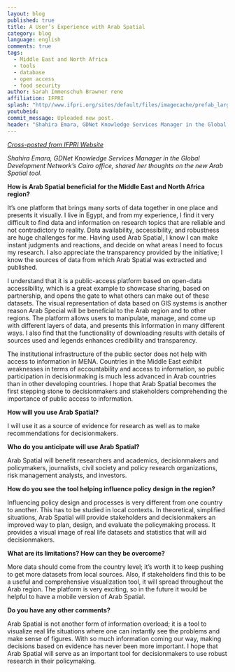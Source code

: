 ```yaml
---
layout: blog
published: true
title: A User’s Experience with Arab Spatial
category: blog
language: english
comments: true
tags: 
  - Middle East and North Africa
  - tools
  - database
  - open access
  - food security
author: Sarah Immenschuh Brawner rene
affiliation: IFPRI
splash: "http//www.ifpri.org/sites/default/files/imagecache/prefab_large/arabspatial_2_240.jpg"
youtubeid: 
commit_message: Uploaded new post.
header: "Shahira Emara, GDNet Knowledge Services Manager in the Global Development Network’s Cairo office, shared her thoughts on the new Arab Spatial tool."
---
```

[_Cross-posted from IFPRI Website_](http://www.ifpri.org/blog/user-s-experience-arab-spatial)

_Shahira Emara, GDNet Knowledge Services Manager in the Global Development Network’s Cairo office, shared her thoughts on the new Arab Spatial tool._
<!-- more -->
**How is Arab Spatial beneficial for the Middle East and North Africa region?**

It’s one platform that brings many sorts of data together in one place and presents it visually. I live in Egypt, and from my experience, I find it very difficult to find data and information on research topics that are reliable and not contradictory to reality. Data availability, accessibility, and robustness are huge challenges for me. Having used Arab Spatial, I know I can make instant judgments and reactions, and decide on what areas I need to focus my research. I also appreciate the transparency provided by the initiative; I know the sources of data from which Arab Spatial was extracted and published.

I understand that it is a public-access platform based on open-data accessibility, which is a great example to showcase sharing, based on partnership, and opens the gate to what others can make out of these datasets. The visual representation of data based on GIS systems is another reason Arab Special will be beneficial to the Arab region and to other regions. The platform allows users to manipulate, manage, and come up with different layers of data, and presents this information in many different ways. I also find that the functionality of downloading results with details of sources used and legends enhances credibility and transparency.

The institutional infrastructure of the public sector does not help with access to information in MENA. Countries in the Middle East exhibit weaknesses in terms of accountability and access to information, so public participation in decisionmaking is much less advanced in Arab countries than in other developing countries. I hope that Arab Spatial becomes the first stepping stone to decisionmakers and stakeholders comprehending the importance of public access to information.

**How will you use Arab Spatial?**

I will use it as a source of evidence for research as well as to make recommendations for decisionmakers.

**Who do you anticipate will use Arab Spatial?**

Arab Spatial will benefit researchers and academics, decisionmakers and policymakers, journalists, civil society and policy research organizations, risk management analysts, and investors.

**How do you see the tool helping influence policy design in the region?**

Influencing policy design and processes is very different from one country to another. This has to be studied in local contexts. In theoretical, simplified situations, Arab Spatial will provide stakeholders and decisionmakers an improved way to plan, design, and evaluate the policymaking process. It provides a visual image of real life datasets and statistics that will aid decisionmakers.

**What are its limitations? How can they be overcome?**

More data should come from the country level; it’s worth it to keep pushing to get more datasets from local sources. Also, if stakeholders find this to be a useful and comprehensive visualization tool, it will spread throughout the Arab region. The platform is very exciting, so in the future it would be helpful to have a mobile version of Arab Spatial.

**Do you have any other comments?**

Arab Spatial is not another form of information overload; it is a tool to visualize real life situations where one can instantly see the problems and make sense of figures. With so much information coming our way, making decisions based on evidence has never been more important. I hope that Arab Spatial will serve as an important tool for decisionmakers to use robust research in their policymaking.